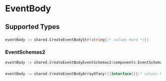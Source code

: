 # EventBody


## Supported Types

### 

```go
eventBody := shared.CreateEventBodyStr(string{/* values here */})
```

### EventSchemas2

```go
eventBody := shared.CreateEventBodyEventSchemas2(components.EventSchemas2{/* values here */})
```

### 

```go
eventBody := shared.CreateEventBodyArrayOfany([]interface{}{/* values here */})
```

